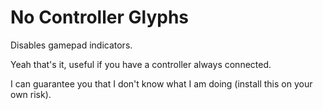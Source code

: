 # No Controller Glyphs

Disables gamepad indicators.

Yeah that's it, useful if you have a controller always connected.

I can guarantee you that I don't know what I am doing (install this on your own risk).
